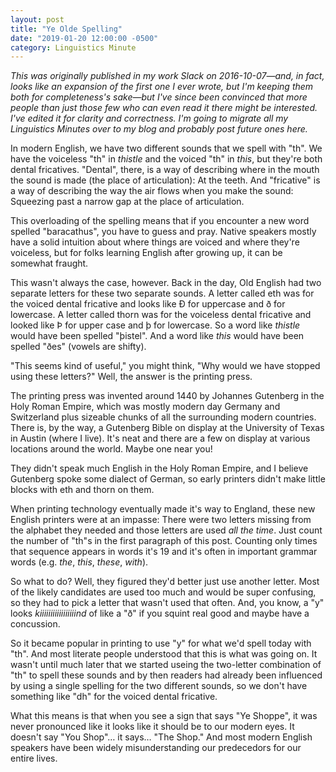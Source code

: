 ```yaml
---
layout: post
title: "Ye Olde Spelling"
date: "2019-01-20 12:00:00 -0500"
category: Linguistics Minute
---
```

_This was originally published in my work Slack on 2016-10-07—and, in fact,
looks like an expansion of the first one I ever wrote, but I'm keeping them both
for completeness's sake—but I've since been convinced that more people than just
those few who can even read it there might be interested. I've edited it for
clarity and correctness. I'm going to migrate all my Linguistics Minutes over to
my blog and probably post future ones here._

In modern English, we have two different sounds that we spell with "th". We have
the voiceless "th" in _thistle_ and the voiced "th" in _this_, but they're both
dental fricatives. "Dental", there, is a way of describing where in the mouth
the sound is made (the place of articulation): At the teeth. And "fricative" is
a way of describing the way the air flows when you make the sound: Squeezing
past a narrow gap at the place of articulation.

This overloading of the spelling means that if you encounter a new word spelled
"baracathus", you have to guess and pray. Native speakers mostly have a solid
intuition about where things are voiced and where they're voiceless, but for
folks learning English after growing up, it can be somewhat fraught.

This wasn't always the case, however. Back in the day, Old English had two
separate letters for these two separate sounds. A letter called eth was for the
voiced dental fricative and looks like Ð for uppercase and ð for lowercase. A
letter called thorn was for the voiceless dental fricative and looked like Þ for
upper case and þ for lowercase. So a word like _thistle_ would have been spelled
"þistel". And a word like _this_ would have been spelled "ðes" (vowels are
shifty).

"This seems kind of useful," you might think, "Why would we have stopped using
these letters?" Well, the answer is the printing press.

The printing press was invented around 1440 by Johannes Gutenberg in the Holy
Roman Empire, which was mostly modern day Germany and Switzerland plus sizeable
chunks of all the surrounding modern countries. There is, by the way, a
Gutenberg Bible on display at the University of Texas in Austin (where I live).
It's neat and there are a few on display at various locations around the world.
Maybe one near you!

They didn't speak much English in the Holy Roman Empire, and I believe Gutenberg
spoke some dialect of German, so early printers didn't make little blocks with
eth and thorn on them.

When printing technology eventually made it's way to England, these new English
printers were at an impasse: There were two letters missing from the alphabet
they needed and those letters are used _all the time_. Just count the number of
"th"s in the first paragraph of this post. Counting only times that sequence
appears in words it's 19 and it's often in important grammar words (e.g. _the_,
_this_, _these_, _with_).

So what to do? Well, they figured they'd better just use another letter. Most of
the likely candidates are used too much and would be super confusing, so they
had to pick a letter that wasn't used that often. And, you know, a "y" looks
_kiiiiiiiiiiiiiiiiind_ of like a "ð" if you squint real good and maybe have a
concussion.

So it became popular in printing to use "y" for what we'd spell today with "th".
And most literate people understood that this is what was going on. It wasn't
until much later that we started useing the two-letter combination of "th" to
spell these sounds and by then readers had already been influenced by using a
single spelling for the two different sounds, so we don't have something like
"dh" for the voiced dental fricative.

What this means is that when you see a sign that says "Ye Shoppe", it was never
pronounced like it looks like it should be to our modern eyes. It doesn't say
"You Shop"… it says… "The Shop." And most modern English speakers have been
widely misunderstanding our predecedors for our entire lives.
